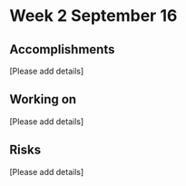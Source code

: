 # Week 2 September 16

## Accomplishments
[Please add details]

## Working on
[Please add details]

## Risks
[Please add details]
